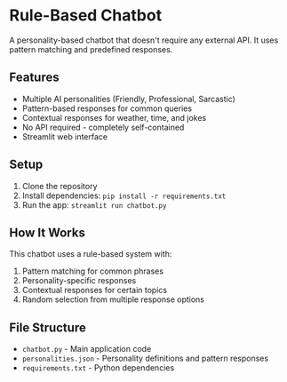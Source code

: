 # Rule-Based Chatbot

A personality-based chatbot that doesn't require any external API. It uses pattern matching and predefined responses.

## Features

- Multiple AI personalities (Friendly, Professional, Sarcastic)
- Pattern-based responses for common queries
- Contextual responses for weather, time, and jokes
- No API required - completely self-contained
- Streamlit web interface

## Setup

1. Clone the repository
2. Install dependencies: `pip install -r requirements.txt`
3. Run the app: `streamlit run chatbot.py`

## How It Works

This chatbot uses a rule-based system with:
1. Pattern matching for common phrases
2. Personality-specific responses
3. Contextual responses for certain topics
4. Random selection from multiple response options

## File Structure

- `chatbot.py` - Main application code
- `personalities.json` - Personality definitions and pattern responses
- `requirements.txt` - Python dependencies
